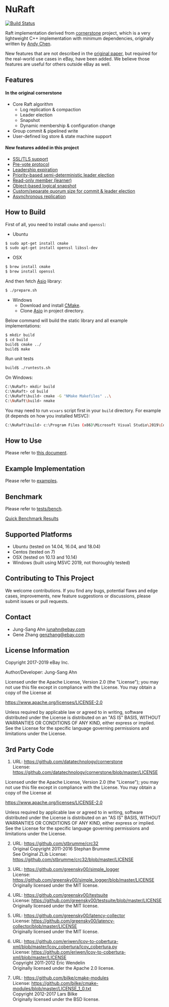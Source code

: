 

NuRaft
======
[![Build Status](https://travis-ci.org/greensky00/test_repo.svg?branch=master)](https://travis-ci.org/greensky00/test_repo)

Raft implementation derived from [cornerstone](https://github.com/datatechnology/cornerstone) project, which is a very lightweight C++ implementation with minimum dependencies, originally written by [Andy Chen](https://github.com/andy-yx-chen).

New features that are not described in the [original paper](https://raft.github.io/raft.pdf), but required for the real-world use cases in eBay, have been added. We believe those features are useful for others outside eBay as well.


Features
--------
#### In the original cornerstone ####
* Core Raft algorithm
    * Log replication & compaction
    * Leader election
    * Snapshot
    * Dynamic membership & configuration change
* Group commit & pipelined write
* User-defined log store & state machine support

#### New features added in this project ####
* [SSL/TLS support](docs/enabling_ssl.md)
* [Pre-vote protocol](docs/prevote_protocol.md)
* [Leadership expiration](docs/leadership_expiration.md)
* [Priority-based semi-deterministic leader election](docs/leader_election_priority.md)
* [Read-only member (learner)](docs/readonly_member.md)
* [Object-based logical snapshot](docs/snapshot_transmission.md)
* [Custom/separate quorum size for commit & leader election](docs/custom_quorum_size.md)
* [Asynchronous replication](docs/async_replication.md)


How to Build
------------
First of all, you need to install `cmake` and `openssl`:

* Ubuntu
```sh
$ sudo apt-get install cmake
$ sudo apt-get install openssl libssl-dev
```

* OSX
```sh
$ brew install cmake
$ brew install openssl
```

And then fetch [Asio](https://github.com/chriskohlhoff/asio) library:
```sh
$ ./prepare.sh
```

* Windows
    * Download and install [CMake](https://cmake.org/download/).
    * Clone [Asio](https://github.com/chriskohlhoff/asio) in project directory.

Below command will build the static library and all example implementations:
```sh
$ mkdir build
$ cd build
build$ cmake ../
build$ make
```

Run unit tests
```sh
build$ ./runtests.sh
```

On Windows:
```sh
C:\NuRaft> mkdir build
C:\NuRaft> cd build
C:\NuRaft\build> cmake -G "NMake Makefiles" ..\
C:\NuRaft\build> nmake
```

You may need to run `vcvars` script first in your `build` directory. For example (it depends on how you installed MSVC):
```sh
C:\NuRaft\build> c:\Program Files (x86)\Microsoft Visual Studio\2019\Community\VC\Auxiliary\Build\vcvars64.bat
```


How to Use
----------
Please refer to [this document](./docs/how_to_use.md).


Example Implementation
-----------------------
Please refer to [examples](./examples).


Benchmark
---------
Please refer to [tests/bench](./tests/bench).

[Quick Benchmark Results](./docs/bench_results.md)


Supported Platforms
-------------------
* Ubuntu (tested on 14.04, 16.04, and 18.04)
* Centos (tested on 7)
* OSX (tested on 10.13 and 10.14)
* Windows (built using MSVC 2019, not thoroughly tested)


Contributing to This Project
----------------------------
We welcome contributions. If you find any bugs, potential flaws and edge cases, improvements, new feature suggestions or discussions, please submit issues or pull requests.


Contact
-------
* Jung-Sang Ahn <junahn@ebay.com>
* Gene Zhang <genzhang@ebay.com>


License Information
--------------------
Copyright 2017-2019 eBay Inc.

Author/Developer: Jung-Sang Ahn

Licensed under the Apache License, Version 2.0 (the "License"); you may not use this file except in compliance with the License. You may obtain a copy of the License at

https://www.apache.org/licenses/LICENSE-2.0

Unless required by applicable law or agreed to in writing, software distributed under the License is distributed on an "AS IS" BASIS, WITHOUT WARRANTIES OR CONDITIONS OF ANY KIND, either express or implied. See the License for the specific language governing permissions and limitations under the License.


3rd Party Code
--------------
1. URL: https://github.com/datatechnology/cornerstone<br>
License: https://github.com/datatechnology/cornerstone/blob/master/LICENSE

Licensed under the Apache License, Version 2.0 (the "License"); you may not use this file except in compliance with the License. You may obtain a copy of the License at

https://www.apache.org/licenses/LICENSE-2.0

Unless required by applicable law or agreed to in writing, software distributed under the License is distributed on an "AS IS" BASIS, WITHOUT WARRANTIES OR CONDITIONS OF ANY KIND, either express or implied. See the License for the specific language governing permissions and limitations under the License.

2. URL: https://github.com/stbrumme/crc32<br>
Original Copyright 2011-2016 Stephan Brumme<br>
See Original ZLib License: https://github.com/stbrumme/crc32/blob/master/LICENSE

3. URL: https://github.com/greensky00/simple_logger<br>
License: https://github.com/greensky00/simple_logger/blob/master/LICENSE<br>
Originally licensed under the MIT license.

4. URL: https://github.com/greensky00/testsuite<br>
License: https://github.com/greensky00/testsuite/blob/master/LICENSE<br>
Originally licensed under the MIT license.

5. URL: https://github.com/greensky00/latency-collector<br>
License: https://github.com/greensky00/latency-collector/blob/master/LICENSE<br>
Originally licensed under the MIT license.

6. URL: https://github.com/eriwen/lcov-to-cobertura-xml/blob/master/lcov_cobertura/lcov_cobertura.py<br>
License: https://github.com/eriwen/lcov-to-cobertura-xml/blob/master/LICENSE<br>
Copyright 2011-2012 Eric Wendelin<br>
Originally licensed under the Apache 2.0 license.

7. URL: https://github.com/bilke/cmake-modules<br>
License: https://github.com/bilke/cmake-modules/blob/master/LICENSE_1_0.txt<br>
Copyright 2012-2017 Lars Bilke<br>
Originally licensed under the BSD license.
